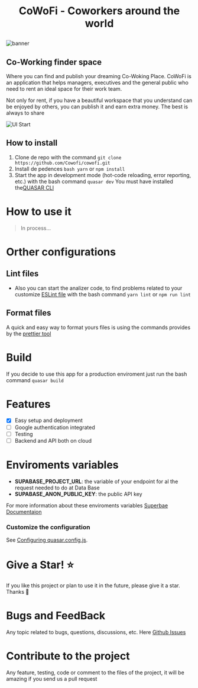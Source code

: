 # <p align="center" > CoWoFi - Coworkers around the world </p>

![banner](https://user-images.githubusercontent.com/77460748/184554090-8becb631-4cee-4462-b52e-36ff381b5738.jpg)

## Co-Working finder space

Where you can find and publish your
dreaming Co-Woking Place.
CoWoFi is an application that helps managers, executives and the general public who need to rent an ideal space for their work team.

Not only for rent, if you have a beautiful workspace that you understand can be enjoyed by others, you can publish it and earn extra money. The best is always to share

![UI Start](https://user-images.githubusercontent.com/77460748/184554106-4b5c9a23-1674-4e9c-8ff7-0ec98f331ed3.png)


## How to install

1. Clone de repo with the command `git clone https://github.com/Cowofi/cowofi.git`
2. Install de pedences `bash yarn` or `npm install`
3. Start the app in development mode (hot-code reloading, error reporting, etc.) with the bash command `quasar dev` You must have installed the[QUASAR CLI](https://quasar.dev/start/quasar-cli)

# How to use it

> In process...

# Orther configurations

## Lint files

- Also you can start the analizer code, to find problems related to your customize [ESLint file](https://eslint.org/) with the bash command `yarn lint` or `npm run lint`

## Format files

A quick and easy way to format yours files is using the commands provides by the [prettier tool](https://prettier.io/)

# Build

If you decide to use this app for a production enviroment just run the bash command `quasar build`

# Features

- [x] Easy setup and deployment
- [ ] Google authentication integrated
- [ ] Testing
- [ ] Backend and API both on cloud

# Enviroments variables

- **SUPABASE_PROJECT_URL**: the variable of your endpoint for al the request needed to do at Data Base
- **SUPABASE_ANON_PUBLIC_KEY**: the public API key

For more information about these enviroments variables [Superbae Documentaion](https://supabase.com/docs/)

### Customize the configuration

See [Configuring quasar.config.js](https://v2.quasar.dev/quasar-cli-vite/quasar-config-js).

# Give a Star! ⭐

If you like this project or plan to use it in the future, please give it a star. Thanks 🙏

# Bugs and FeedBack

Any topic related to bugs, questions, discussions, etc. Here [Github Issues](https://github.com/Cowofi/cowofi/issues)

# Contribute to the project

Any feature, testing, code or comment to the files of the project, it will be amazing if you send us a pull request
